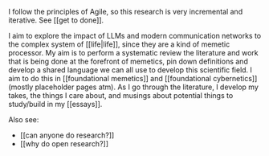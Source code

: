I follow the principles of Agile, so this research is very incremental and iterative. See [[get to done]].

I aim to explore the impact of LLMs and modern communication networks to the complex system of [[life|life]], since they are a kind of memetic processor. My aim is to perform a systematic review the literature and work that is being done at the forefront of memetics, pin down definitions and develop a shared language we can all use to develop this scientific field. I aim to do this in [[foundational memetics]] and [[foundational cybernetics]] (mostly placeholder pages atm). As I go through the literature, I develop my takes, the things I care about, and musings about potential things to study/build in my [[essays]]. 

Also see:
- [[can anyone do research?]]
- [[why do open research?]]